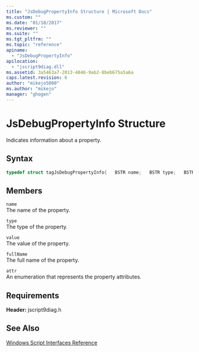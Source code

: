 ```yaml
---
title: "JsDebugPropertyInfo Structure | Microsoft Docs"
ms.custom: ""
ms.date: "01/18/2017"
ms.reviewer: ""
ms.suite: ""
ms.tgt_pltfrm: ""
ms.topic: "reference"
apiname: 
  - "JsDebugPropertyInfo"
apilocation: 
  - "jscript9diag.dll"
ms.assetid: 3a5463a7-2013-4846-9ab2-8beb675a5a6a
caps.latest.revision: 6
author: "mikejo5000"
ms.author: "mikejo"
manager: "ghogen"
---
```

# JsDebugPropertyInfo Structure
Indicates information about a property.  
  
## Syntax  
  
```cpp
typedef struct tagJsDebugPropertyInfo{   BSTR name;   BSTR type;   BSTR value;   BSTR fullName;   JS_PROPERTY_ATTRIBUTES attr;} JsDebugPropertyInfo;  
```  
  
## Members  
 `name`  
 The name of the property.  
  
 `type`  
 The type of the property.  
  
 `value`  
 The value of the property.  
  
 `fullName`  
 The full name of the property.  
  
 `attr`  
 An enumeration that represents the property attributes.  
  
## Requirements  
 **Header:** jscript9diag.h  
  
## See Also  
 [Windows Script Interfaces Reference](../../winscript/reference/windows-script-interfaces-reference.md)